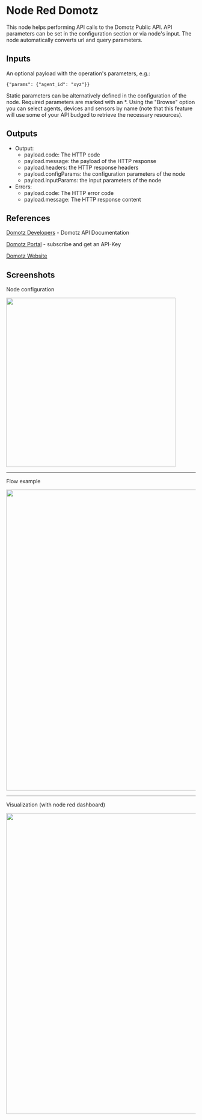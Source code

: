 # Node Red Domotz

This node helps performing API calls to the Domotz Public API. API parameters can be set in the configuration section
or via node's input. The node automatically converts url and query parameters.

## Inputs

An optional payload with the operation's parameters, e.g.:

```{"params": {"agent_id": "xyz"}}```

Static parameters can be alternatively defined in the configuration of the node. Required parameters are marked with an *.
Using the "Browse" option you can select agents, devices and sensors by name (note that this feature will
use some of your API budged to retrieve the necessary resources).

## Outputs

* Output: 
  * payload.code: The HTTP code
  * payload.message: the payload of the HTTP response
  * payload.headers: the HTTP response headers
  * payload.configParams: the configuration parameters of the node
  * payload.inputParams: the input parameters of the node
* Errors:
  * payload.code: The HTTP error code
  * payload.message: The HTTP response content

## References


[Domotz Developers](https://portal.domotz.com/developers) - Domotz API Documentation

[Domotz Portal](https://portal.domotz.com) - subscribe and get an API-Key

[Domotz Website](https://www.domotz.com)

## Screenshots

Node configuration


<img src="screenshots/example_conf.png?raw=true" width="450">

------------------------

Flow example


<img src="screenshots/example_flow.png?raw=true" width="800">

------------------------

Visualization (with node red dashboard)


<img src="screenshots/example_charts.png?raw=true" width="800">
